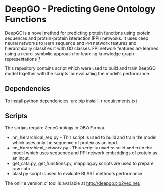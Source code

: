 # DeepGO - Predicting Gene Ontology Functions

DeepGO is a novel method for predicting protein functions using protein sequences and protein-protein interaction (PPI) networks. It uses deep neural networks to learn sequence and PPI network features and hierarchically classifies it with GO classes. PPI network features are learned using a neuro-symbolic approach for learning knowledge graph representations <cite>[1]</cite>

This repository contains script which were used to build and train DeepGO model together with the scripts for evaluating the model's performance.

## Dependencies
To install python dependencies run:
pip install -r requirements.txt

## Scripts
The scripts require GeneOntology in OBO Format.
* nn_hierarchical_seq.py - This script is used to build and train the model which uses only the sequence of protein as an input.
* nn_hierarchical_network.py - This script is used to build and train the model which uses sequence and PPI network embeddings of protein as an input.
* get_data.py, get_functions.py, mapping.py scripts are used to prepare raw data.
* blast.py script is used to evaluate BLAST method's performance

The online version of tool is available at http://deepgo.bio2vec.net/

[1]: https://doi.org/10.1093/bioinformatics/btx275
